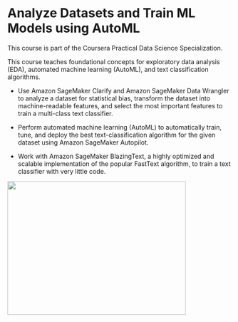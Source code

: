 # Analyze Datasets and Train ML Models using AutoML

This course is part of the Coursera Practical Data Science Specialization.

This course teaches foundational concepts for exploratory data analysis (EDA), automated machine learning (AutoML), and text classification algorithms. 

* Use Amazon SageMaker Clarify and Amazon SageMaker Data Wrangler to analyze a dataset for statistical bias, transform the dataset into machine-readable features, and select the most important features to train a multi-class text classifier. 

* Perform automated machine learning (AutoML) to automatically train, tune, and deploy the best text-classification algorithm for the given dataset using Amazon SageMaker Autopilot.

* Work with Amazon SageMaker BlazingText, a highly optimized and scalable implementation of the popular FastText algorithm, to train a text classifier with very little code.



<img src="https://github.com/ntoscano01/certificates/blob/main/Analyze%20Datasets%20and%20Train%20ML%20Models%20using%20AutoML.png" width="400" height="300">




